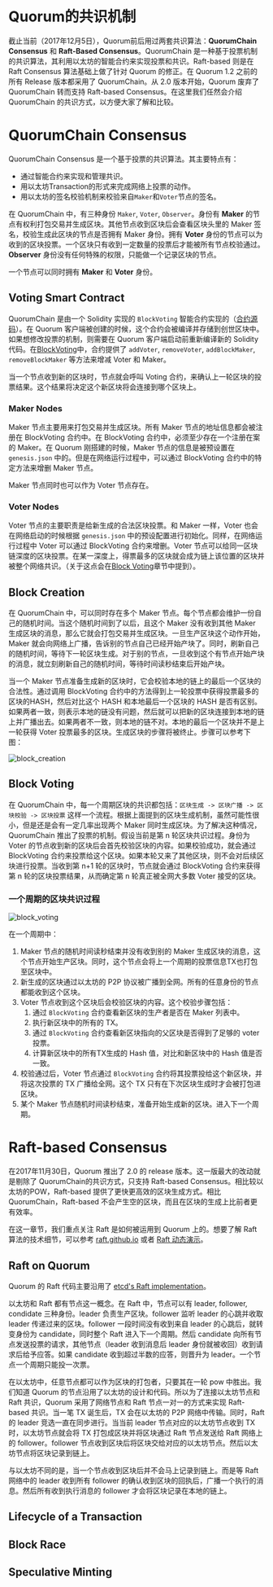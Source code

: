 # **Quorum的共识机制**
截止当前（2017年12月5日），Quorum前后用过两套共识算法：**QuorumChain Consensus** 和 **Raft-Based Consensus**。QuorumChain 是一种基于投票机制的共识算法，其利用以太坊的智能合约来实现投票和共识。Raft-based 则是在 Raft Consensus 算法基础上做了针对 Quorum 的修正。在 Quorum 1.2 之前的所有 Release 版本都采用了 QuorumChain。从 2.0 版本开始，Quorum 废弃了 QuorumChain 转而支持 Raft-based Consensus。在这里我们任然会介绍 QuorumChain 的共识方式，以方便大家了解和比较。


# **QuorumChain Consensus**
QuorumChain Consensus 是一个基于投票的共识算法。其主要特点有： 
 - 通过智能合约来实现和管理共识。
 - 用以太坊Transaction的形式来完成网络上投票的动作。
 - 用以太坊的签名校验机制来校验来自`Maker`和`Voter`节点的签名。

在 QuorumChain 中，有三种身份 `Maker`, `Voter`, `Observer`。身份有 **Maker** 的节点有权利打包交易并生成区块。其他节点收到区块后会查看区块头里的 Maker 签名，校验生成此区块的节点是否拥有 Maker 身份。拥有 **Voter** 身份的节点可以为收到的区块投票。一个区块只有收到一定数量的投票后才能被所有节点校验通过。**Observer** 身份没有任何特殊的权限，只能做一个记录区块的节点。

一个节点可以同时拥有 **Maker** 和 **Voter** 身份。

## **Voting Smart Contract**
QuorumChain 是由一个 Solidity 实现的 `BlockVoting` 智能合约实现的（[合约源码](https://github.com/jpmorganchase/quorum/blob/3a9ef674b76acf981da26739c7795e6e8accd489/core/quorum/block_voting.sol)）。在 Quorum 客户端被创建的时候，这个合约会被编译并存储到创世区块中。如果想修改投票的机制，则需要在 Quorum 客户端启动前重新编译新的 Solidity 代码。在[BlockVoting](https://github.com/jpmorganchase/quorum/blob/3a9ef674b76acf981da26739c7795e6e8accd489/core/quorum/block_voting.sol)中，合约提供了 `addVoter`, `removeVoter`, `addBlockMaker`, `removeBlockMaker` 等方法来增减 Voter 和 Maker。

当一个节点收到新的区块时，节点就会呼叫 Voting 合约，来确认上一轮区块的投票结果。这个结果将决定这个新区块将会连接到哪个区块上。

### **Maker Nodes**
Maker 节点主要用来打包交易并生成区块。所有 Maker 节点的地址信息都会被注册在 BlockVoting 合约中。在 BlockVoting 合约中，必须至少存在一个注册在案的 Maker。在 Quorum 刚搭建的时候，Maker 节点的信息是被预设置在 `genesis.json` 中的。但是在网络运行过程中，可以通过 BlockVoting 合约中的特定方法来增删 Maker 节点。

Maker 节点同时也可以作为 Voter 节点存在。

### **Voter Nodes**
Voter 节点的主要职责是给新生成的合法区块投票。和 Maker 一样，Voter 也会在网络启动的时候根据 `genesis.json` 中的预设配置进行初始化。同样，在网络运行过程中 Voter 可以通过 BlockVoting 合约来增删。Voter 节点可以给同一区块链深度的区块投票。在某一深度上，得票最多的区块就会成为链上该位置的区块并被整个网络共识。（关于这点会在[Block Voting](#topic_consensus_blockvoting)章节中提到）。

## **Block Creation**
在 QuorumChain 中，可以同时存在多个 Maker 节点。每个节点都会维护一份自己的随机时间。当这个随机时间到了以后，且这个 Maker 没有收到其他 Maker 生成区块的消息，那么它就会打包交易并生成区块。一旦生产区块这个动作开始，Maker 就会向网络上广播，告诉别的节点自己已经开始产块了。同时，刷新自己的随机时间，等待下一轮区块生成。对于别的节点，一旦收到这个有节点开始产块的消息，就立刻刷新自己的随机时间，等待时间读秒结束后开始产块。

当一个 Maker 节点准备生成新的区块时，它会校验本地的链上的最后一个区块的合法性。通过调用 BlockVoting 合约中的方法得到上一轮投票中获得投票最多的区块的HASH，然后对比这个 HASH 和本地最后一个区块的 HASH 是否有区别。如果两者一致，则表示本地的链没有问题，然后就可以把新的区块连接到本地的链上并广播出去。如果两者不一致，则本地的链不对。本地的最后一个区块并不是上一轮获得 Voter 投票最多的区块。生成区块的步骤将被终止。步骤可以参考下图：

![block_creation](https://github.com/heeeeeng/my_docs/blob/master/quorum_understanding/img/02_01.png?raw=true)


<a name="topic_consensus_blockvoting" ></a>

## **Block Voting**
在 QuorumChain 中，每一个周期区块的共识都包括：`区块生成 -> 区块广播 -> 区块校验 -> 区块投票` 这样一个流程。根据上面提到的区块生成机制，虽然可能性很小，但是还是会有一定几率出现两个 Maker 同时生成区块。为了解决这种情况，QuorumChain 推出了投票的机制。假设当前是第 n 轮区块共识过程。身份为 Voter 的节点收到新的区块后会首先校验区块的内容。如果校验成功，就会通过 BlockVoting 合约来投票给这个区块。如果本轮又来了其他区块，则不会对后续区块进行投票。当收到第 n+1 轮的区块时，节点就会通过 BlockVoting 合约来获得第 n 轮的区块投票结果，从而确定第 n 轮真正被全网大多数 Voter 接受的区块。

### **一个周期的区块共识过程**
![block_voting](https://github.com/heeeeeng/my_docs/blob/master/quorum_understanding/img/02_02.png?raw=true)

在一个周期中：
1. Maker 节点的随机时间读秒结束并没有收到别的 Maker 生成区块的消息，这个节点开始生产区块。同时，这个节点会将上一个周期的投票信息TX也打包至区块中。
2. 新生成的区块通过以太坊的 P2P 协议被广播到全网。所有的任意身份的节点都能收到这个区块。
3. Voter 节点收到这个区块后会校验区块的内容。这个校验步骤包括：
    1. 通过 `BlockVoting` 合约查看新区块的生产者是否在 Maker 列表中。
    1. 执行新区块中的所有的 TX。
    1. 通过 `BlockVoting` 合约查看新区块指向的父区块是否得到了足够的 voter 投票。
    1. 计算新区块中的所有TX生成的 Hash 值，对比和新区块中的 Hash 值是否一致。
4. 校验通过后，Voter 节点通过 `BlockVoting` 合约将其投票投给这个新区块，并将这次投票的 TX 广播给全网。这个 TX 只有在下次区块生成时才会被打包进区块。
5. 某个 Maker 节点随机时间读秒结束，准备开始生成新的区块。进入下一个周期。


# **Raft-based Consensus**
在2017年11月30日，Quorum 推出了 2.0 的 release 版本。这一版最大的改动就是剔除了 QuorumChain的共识方式，只支持 Raft-based Consensus。相比较以太坊的POW，Raft-based 提供了更快更高效的区块生成方式。相比 QuorumChain，Raft-based 不会产生空的区块，而且在区块的生成上比前者更有效率。

在这一章节，我们重点关注 Raft 是如何被运用到 Quorum 上的。想要了解 Raft 算法的技术细节，可以参考 [raft.github.io](https://raft.github.io/) 或者 [Raft 动态演示](http://thesecretlivesofdata.com/raft/)。

## **Raft on Quorum**
Quorum 的 Raft 代码主要沿用了 [etcd's Raft implementation](https://github.com/coreos/etcd/tree/master/raft)。

以太坊和 Raft 都有节点这一概念。在 Raft 中，节点可以有 leader, follower, condidate 三种身份。leader 负责生产区块。follower 监听 leader 的心跳并收取 leader 传递过来的区块。follower 一段时间没有收到来自 leader 的心跳后，就转变身份为 candidate，同时整个 Raft 进入下一个周期。然后 candidate 向所有节点发送投票的请求，其他节点（leader 收到消息后 leader 身份就被收回）收到请求后给予应答。如果 candidate 收到超过半数的应答，则晋升为 leader。一个节点一个周期只能投一次票。

在以太坊中，任意节点都可以作为区块的打包者，只要其在一轮 pow 中胜出。我们知道 Quorum 的节点沿用了以太坊的设计和代码。所以为了连接以太坊节点和 Raft 共识，Quorum 采用了网络节点和 Raft 节点一对一的方式来实现 Raft-based 共识。当一笔 TX 诞生后，TX 会在以太坊的 P2P 网络中传输。同时，Raft 的 leader 竞选一直在同步进行。当当前 leader 节点对应的以太坊节点收到 TX 时，以太坊节点就会将 TX 打包成区块并将区块通过 Raft 节点发送给 Raft 网络上的 follower。follower 节点收到区块后将区块交给对应的以太坊节点。然后以太坊节点将区块记录到链上。

与以太坊不同的是，当一个节点收到区块后并不会马上记录到链上。而是等 Raft 网络中的 leader 收到所有 follower 的确认收到区块的回执后，广播一个执行的消息。然后所有收到执行消息的 follower 才会将区块记录在本地的链上。


## **Lifecycle of a Transaction**

## **Block Race**

## **Speculative Minting**




